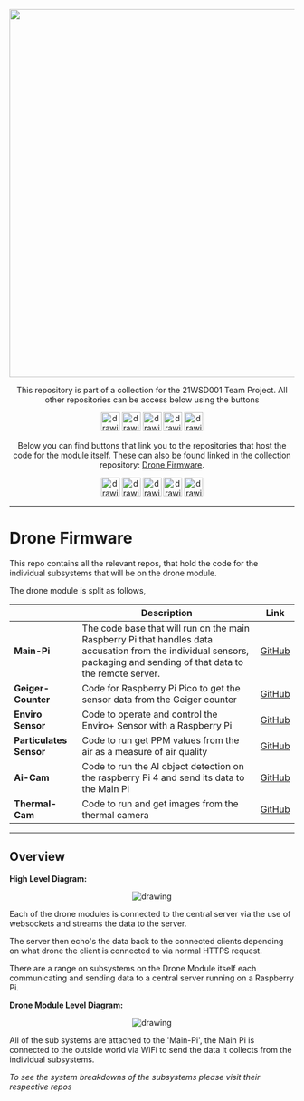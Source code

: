 <p align="center">
	<a href="https://github.com/lboroWMEME-TeamProject/CCC-ProjectDocs"><img src="https://i.imgur.com/VwT4NrJ.png" width=650></a>
	<p align="center"> This repository is part of  a collection for the 21WSD001 Team Project. 
	All other repositories can be access below using the buttons</p>
</p>

<p align="center">
	<a href="https://github.com/lboroWMEME-TeamProject/CCC-ProjectDocs"><img src="https://i.imgur.com/rBaZyub.png" alt="drawing" height = 33/></a> 
	<a href="https://github.com/lboroWMEME-TeamProject/Dashboard"><img src="https://i.imgur.com/fz7rgd9.png" alt="drawing" height = 33/></a> 
	<a href="https://github.com/lboroWMEME-TeamProject/Cloud-Server"><img src="https://i.imgur.com/bsimXcV.png" alt="drawing" height = 33/></a> 
	<a href="https://github.com/lboroWMEME-TeamProject/Drone-Firmware"><img src="https://i.imgur.com/yKFokIL.png" alt="drawing" height = 33/></a> 
	<a href="https://github.com/lboroWMEME-TeamProject/Simulated-Drone"><img src="https://i.imgur.com/WMOZbrf.png" alt="drawing" height = 33/></a>
</p>

<p align="center">
	Below you can find buttons that link you to the repositories that host the code for the module itself. These can also be found linked in the collection repository: <a href="https://github.com/lboroWMEME-TeamProject/Drone-Firmware">Drone Firmware</a>. 
</p>


<p align="center">
	<a href="https://github.com/lboroWMEME-TeamProject/Main-Pi"><img src="https://i.imgur.com/4knNDhv.png" alt="drawing" height = 33/></a> 
	<a href="https://github.com/lboroWMEME-TeamProject/EnviroSensor"><img src="https://i.imgur.com/lcYUZBw.png" alt="drawing" height = 33/></a> 
	<a href="https://github.com/lboroWMEME-TeamProject/Geiger-Counter"><img src="https://i.imgur.com/ecniGik.png" alt="drawing" height = 33/></a> 
	<a href="https://github.com/lboroWMEME-TeamProject/Thermal-Camera"><img src="https://i.imgur.com/kuoiBTc.png" alt="drawing" height = 33/></a> 
	<a href="https://github.com/lboroWMEME-TeamProject/ai-cam"><img src="https://i.imgur.com/30bEKvR.png" alt="drawing" height = 33/></a>
</p>


------------

# Drone Firmware
This repo contains all the relevant repos, that hold the code for the individual subsystems that will be on the drone module.

The drone module is split as follows,
<div align="center">

||Description|Link|
|--|--|--|
| **Main-Pi** | The code base that will run on the main Raspberry Pi that handles data accusation from the individual sensors, packaging and sending of that data to the remote server. |[GitHub](https://github.com/lboroWMEME-TeamProject/Main-Pi) |
| **Geiger-Counter** | Code for Raspberry Pi Pico to get the sensor data from the Geiger counter  |[GitHub](https://github.com/lboroWMEME-TeamProject/Geiger-Counter) |
| **Enviro Sensor** | Code to operate and control the Enviro+ Sensor with a Raspberry Pi |[GitHub](https://github.com/lboroWMEME-TeamProject/EnviroSensor) |
| **Particulates Sensor** | Code to run get PPM values from the air as a measure of air quality |[GitHub](https://github.com/lboroWMEME-TeamProject/Particulates-Sensor)|
| **Ai-Cam** | Code to run the AI object detection on the raspberry Pi 4 and send its data to the Main Pi |[GitHub](https://github.com/lboroWMEME-TeamProject/ai-cam) |
| **Thermal-Cam** | Code to run and get images from the thermal camera |[GitHub](https://github.com/lboroWMEME-TeamProject/Thermal-Camera)|


</div>

------------

## Overview

**High Level Diagram:**

<p align="center">
	<img src="https://i.imgur.com/g5QJgSA.jpg" alt="drawing"/>
</p>

Each of the drone modules is connected to the central server via the use of websockets and streams the data to the server. 

The server then echo's the data back to the connected clients depending on what drone the client is connected to via normal HTTPS request.

There are a range on subsystems on the Drone Module itself each communicating and sending data to a central server running on a Raspberry Pi.

**Drone Module Level Diagram:**

<p align="center">
	<img src="https://i.imgur.com/8I0nU0g.jpg" alt="drawing"/>
</p>

All of the sub systems are attached to the 'Main-Pi', the Main Pi is connected to the outside world via WiFi to send the data it collects from the individual subsystems.

*To see the system breakdowns of the subsystems please visit their respective repos*

